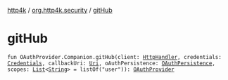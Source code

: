 [http4k](../index.md) / [org.http4k.security](index.md) / [gitHub](./git-hub.md)

# gitHub

`fun OAuthProvider.Companion.gitHub(client: `[`HttpHandler`](../org.http4k.core/-http-handler.md)`, credentials: `[`Credentials`](../org.http4k.core/-credentials/index.md)`, callbackUri: `[`Uri`](../org.http4k.core/-uri/index.md)`, oAuthPersistence: `[`OAuthPersistence`](-o-auth-persistence/index.md)`, scopes: `[`List`](https://kotlinlang.org/api/latest/jvm/stdlib/kotlin.collections/-list/index.html)`<`[`String`](https://kotlinlang.org/api/latest/jvm/stdlib/kotlin/-string/index.html)`> = listOf("user")): `[`OAuthProvider`](-o-auth-provider/index.md)